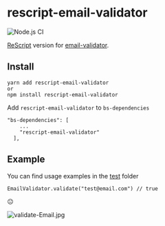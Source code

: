 # rescript-email-validator

![Node.js CI](https://github.com/daysv/rescript-email-validator/actions/workflows/node.js.yml/badge.svg)

[ReScript](https://rescript-lang.org/docs/manual/latest/api) version for [email-validator](https://github.com/manishsaraan/email-validator). 

## Install
```
yarn add rescript-email-validator
or
npm install rescript-email-validator
```
Add `rescript-email-validator` to `bs-dependencies`
```
"bs-dependencies": [
    ...
    "rescript-email-validator"
  ],
```

## Example
You can find usage examples in the [test](https://github.com/dayjs/rescript-email-validator/tree/main/test) folder

```
EmailValidator.validate("test@email.com") // true
```

:neutral_face:

![validate-Email.jpg](https://user-images.githubusercontent.com/7411098/174985983-37587d16-08bd-4115-ac78-3aad19ba403a.jpg)